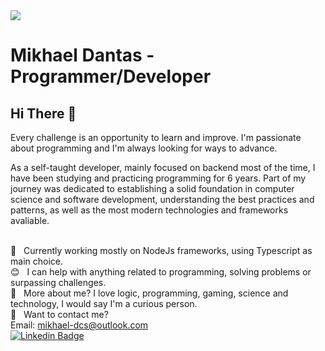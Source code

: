 <img width="auto" src="https://cdn3d.iconscout.com/3d/premium/thumb/web-development-5402852-4521465.png">

# Mikhael Dantas - Programmer/Developer

## Hi There 👋
Every challenge is an opportunity to learn and improve. I'm passionate about programming and I'm always looking for ways to advance. 

As a self-taught developer, mainly focused on backend most of the time, I have been studying and practicing programming for 6 years. Part of my journey was dedicated to establishing a solid foundation in computer science and software development, understanding the best practices and patterns, as well as the most modern technologies and frameworks avaliable.

 <br/> :purple_heart: &nbsp; Currently working mostly on NodeJs frameworks, using Typescript as main choice.
 <br/> :blush: &nbsp; I can help with anything related to programming, solving problems or surpassing challenges. 
 <br/> 💬  &nbsp; More about me? I love logic, programming, gaming, science and technology, I would say I'm a curious person.
 <br/> :email: &nbsp; Want to contact me?
 <br/>  Email: mikhael-dcs@outlook.com
 <br/>  [![Linkedin Badge](https://img.shields.io/badge/-MikhaelDantas-blue?style=flat-square&logo=Linkedin&logoColor=white&link=https://www.linkedin.com/in/mikhael-dantas/)](https://www.linkedin.com/in/mikhael-dantas/) 
